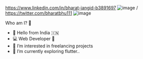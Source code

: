 https://www.linkedin.com/in/bharat-jangid-b3891697 ![image](https://user-images.githubusercontent.com/31210376/112318326-ed77bc00-8cd2-11eb-8a65-2c7791b68d7b.png)
 / https://twitter.com/bharatbhu111 ![image](https://user-images.githubusercontent.com/31210376/112318371-f9fc1480-8cd2-11eb-8673-55acac0914ab.png)




Who am I? 🤷

- 👋 Hello from India 🇮🇳
- 💻 Web Developer 📱
- 👀 I’m interested in freelancing projects
- 🌱 I’m currently exploring flutter..

<!---
bjangid20/bjangid20 is a ✨ special ✨ repository because its `README.md` (this file) appears on your GitHub profile.
You can click the Preview link to take a look at your changes.
--->
